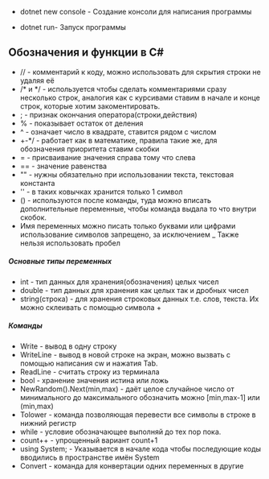 - dotnet new console - Создание консоли для написания программы
* dotnet run- Запуск программы

## Обозначения и функции в С#
- // - комментарий к коду, можно использовать для скрытия строки не удаляя её
- /* и */ - используется чтобы сделать комментариями сразу несколько строк, аналогия как с курсивами ставим в начале и конце строк, которые хотим закоментировать.
- ; - признак окончания оператора(строки,действия)
- % - показывает остаток от деления
- ^ - означает число в квадрате, ставится рядом с числом
- +-*/ - работает как в математике, правила такие же, для обозначения приоритета ставим скобки
- = - присваивание значения справа тому что слева
- == - значение равенства
- "" - нужны обязательно при использовании текста, текстовая константа
- '' - в таких ковычках хранится только 1 символ
- () - используются после команды, туда можно вписать дополнительные переменные, чтобы команда выдала то что внутри скобок.
- Имя переменных можно писать только буквами или цифрами использование символов запрещено, за исключением _ Также нельзя использовать пробел
##### Основные типы переменных
- int - тип данных для хранения(обозначения) целых чисел
- double - тип данных для хранения как целых так и дробных чисел
- string(строка) - для хранения строковых данных т.е. слов, текста. Их можно склеивать с помощью символа +
##### Команды
- Write - вывод в одну строку
- WriteLine - вывод в новой строке на экран, можно вызвать с помощью написания cw и нажатия Tab.
- ReadLine - считать строку из терминала
- bool - хранение значения истина или ложь
- NewRandom().Next(min,max) - даёт целое случайное число от минимального до максимального обозначить можно [min,max-1] или (min,max)
- Tolower - команда позволяющая перевести все символы в строке в нижний регистр
- while - условие обозначающее выполняй до тех пор пока.
- count++ - упрощенный вариант count+1
- using System; - Указывается в начале кода чтобы последующие коды вводились в пространстве имён System
- Convert - команда для конвертации одних переменных в другие